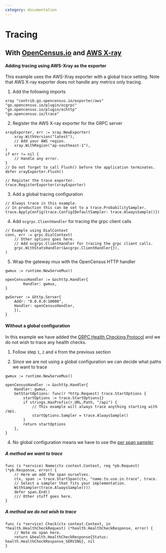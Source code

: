 ```yaml
---
category: documentation
---
```


# Tracing

## With [OpenCensus.io](https://opencenus.io) and [AWS X-ray](https://aws.amazon.com/xray/)

#### Adding tracing using AWS-Xray as the exporter

This example uses the AWS-Xray exporter with a global trace setting. Note that AWS X-ray exporter does not handle any metrics only tracing. 

1. Add the following imports

```
xray "contrib.go.opencensus.io/exporter/aws"
"go.opencensus.io/plugin/ocgrpc"
"go.opencensus.io/plugin/ochttp"
"go.opencensus.io/trace"
```

2. Register the AWS X-ray exporter for the GRPC server

```
xrayExporter, err := xray.NewExporter(
    xray.WithVersion("latest"),
    // Add your AWS region.
    xray.WithRegion("ap-southeast-1"),
)
if err != nil {
    // Handle any error.
}
// Do not forget to call Flush() before the application terminates.
defer xrayExporter.Flush()

// Register the trace exporter.
trace.RegisterExporter(xrayExporter)
```

3. Add a global tracing configuration

```
// Always trace in this example.
// In production this can be set to a trace.ProbabilitySampler.
trace.ApplyConfig(trace.Config{DefaultSampler: trace.AlwaysSample()})
```

4. Add `ocgrpc.ClientHandler` for tracing the grpc client calls

```
// Example using DialContext
conn, err := grpc.DialContext(
    // Other options goes here.
    // Add ocgrpc.ClientHandler for tracing the grpc client calls.
    grpc.WithStatsHandler(&ocgrpc.ClientHandler{}),
)
```

5. Wrap the gateway mux with the OpenCensus HTTP handler
```
gwmux := runtime.NewServeMux()

openCensusHandler := &ochttp.Handler{
		Handler: gwmux,
}

gwServer := &http.Server{
    Addr: "0.0.0.0:10000",
    Handler: openCensusHandler,
    }),
}
```

#### Without a global configuration

In this example we have added the [GRPC Health Checking Protocol](https://github.com/grpc/grpc/blob/master/doc/health-checking.md) and we do not wish to trace any health checks.

1. Follow step `1`, `2` and `4` from the previous section

2. Since we are not using a global configuration we can decide what paths we want to trace

```
gwmux := runtime.NewServeMux()

openCensusHandler := &ochttp.Handler{
    Handler: gwmux,
    GetStartOptions: func(r *http.Request) trace.StartOptions {
        startOptions := trace.StartOptions{}
        if strings.HasPrefix(r.URL.Path, "/api") {
            // This example will always trace anything starting with /api.
            startOptions.Sampler = trace.AlwaysSample()
        }
        return startOptions
    },
}
```

4. No global configuration means we have to use the [per span sampler](https://opencensus.io/tracing/sampling/#per-span-sampler)


##### A method we __want__ to trace
```
func (s *service) Name(ctx context.Context, req *pb.Request) (*pb.Response, error) {
    // Here we add the span ourselves.
    ctx, span := trace.StartSpan(ctx, "name.to.use.in.trace", trace.
    // Select a sampler that fits your implementation.
    WithSampler(trace.AlwaysSample()))
    defer span.End()
    /// Other stuff goes here.
}
```

##### A method we __do not__ wish to trace
```
func (s *service) Check(ctx context.Context, in *health.HealthCheckRequest) (*health.HealthCheckResponse, error) {
    // Note no span here.
    return &health.HealthCheckResponse{Status: health.HealthCheckResponse_SERVING}, nil
}
```
